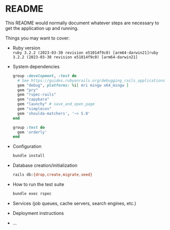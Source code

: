 # README

This README would normally document whatever steps are necessary to get the
application up and running.

Things you may want to cover:

* Ruby version<br>`ruby 3.2.2 (2023-03-30 revision e51014f9c0) [arm64-darwin21]ruby 3.2.2 (2023-03-30 revision e51014f9c0) [arm64-darwin21]`

* System dependencies
  ```ruby
  group :development, :test do
    # See https://guides.rubyonrails.org/debugging_rails_applications.html#debugging-with-the-debug-gem
    gem "debug", platforms: %i[ mri mingw x64_mingw ]
    gem "pry"
    gem "rspec-rails"
    gem "capybara"
    gem "launchy" # save_and_open_page
    gem "simplecov"
    gem 'shoulda-matchers', '~> 5.0'
  end

  group :test do
    gem 'orderly'
  end
  ```

* Configuration
  ```bash
  bundle install
  ```

* Database creation/initialization
  ```bash
  rails db:{drop,create,migrate,seed}
  ```

* How to run the test suite
  ```bash
  bundle exec rspec
  ```

* Services (job queues, cache servers, search engines, etc.)

* Deployment instructions

* ...
